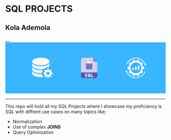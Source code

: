 # SQL PROJECTS
## Kola Ademola
__
![](images/sql.webp)
___
This repo will hold all my SQL Projects where I showcase my proficiency is SQL with diffrent use cases on many topics like;
* Normalization
* Use of complex **JOINS**
* Query Optimization
